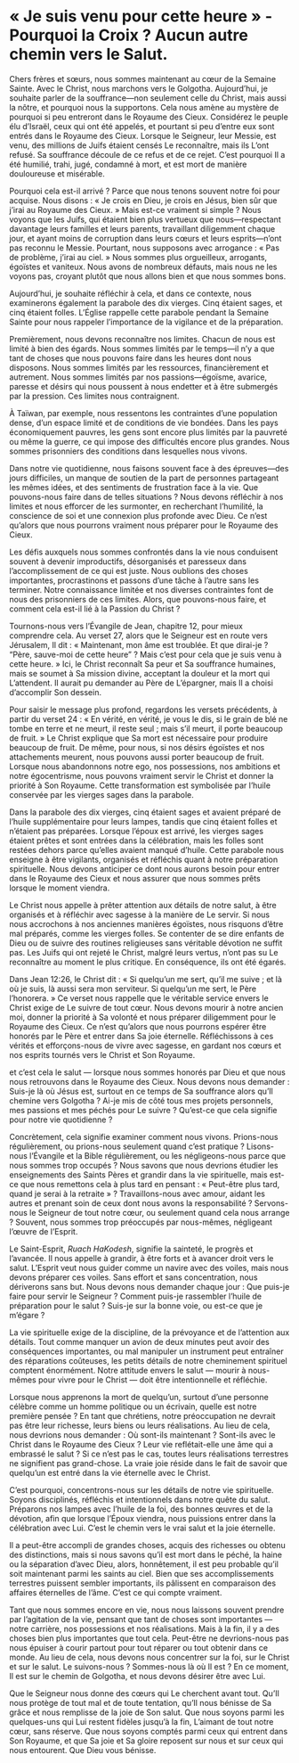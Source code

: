 # « Je suis venu pour cette heure » - Pourquoi la Croix ? Aucun autre chemin vers le Salut.

Chers frères et sœurs, nous sommes maintenant au cœur de la Semaine Sainte. Avec le Christ, nous marchons vers le Golgotha. Aujourd’hui, je souhaite parler de la souffrance—non seulement celle du Christ, mais aussi la nôtre, et pourquoi nous la supportons. Cela nous amène au mystère de pourquoi si peu entreront dans le Royaume des Cieux. Considérez le peuple élu d’Israël, ceux qui ont été appelés, et pourtant si peu d’entre eux sont entrés dans le Royaume des Cieux. Lorsque le Seigneur, leur Messie, est venu, des millions de Juifs étaient censés Le reconnaître, mais ils L’ont refusé. Sa souffrance découle de ce refus et de ce rejet. C’est pourquoi Il a été humilié, trahi, jugé, condamné à mort, et est mort de manière douloureuse et misérable.

Pourquoi cela est-il arrivé ? Parce que nous tenons souvent notre foi pour acquise. Nous disons : « Je crois en Dieu, je crois en Jésus, bien sûr que j’irai au Royaume des Cieux. » Mais est-ce vraiment si simple ? Nous voyons que les Juifs, qui étaient bien plus vertueux que nous—respectant davantage leurs familles et leurs parents, travaillant diligemment chaque jour, et ayant moins de corruption dans leurs cœurs et leurs esprits—n’ont pas reconnu le Messie. Pourtant, nous supposons avec arrogance : « Pas de problème, j’irai au ciel. » Nous sommes plus orgueilleux, arrogants, égoïstes et vaniteux. Nous avons de nombreux défauts, mais nous ne les voyons pas, croyant plutôt que nous allons bien et que nous sommes bons.

Aujourd’hui, je souhaite réfléchir à cela, et dans ce contexte, nous examinerons également la parabole des dix vierges. Cinq étaient sages, et cinq étaient folles. L’Église rappelle cette parabole pendant la Semaine Sainte pour nous rappeler l’importance de la vigilance et de la préparation.

Premièrement, nous devons reconnaître nos limites. Chacun de nous est limité à bien des égards. Nous sommes limités par le temps—il n’y a que tant de choses que nous pouvons faire dans les heures dont nous disposons. Nous sommes limités par les ressources, financièrement et autrement. Nous sommes limités par nos passions—égoïsme, avarice, paresse et désirs qui nous poussent à nous endetter et à être submergés par la pression. Ces limites nous contraignent.

À Taïwan, par exemple, nous ressentons les contraintes d’une population dense, d’un espace limité et de conditions de vie bondées. Dans les pays économiquement pauvres, les gens sont encore plus limités par la pauvreté ou même la guerre, ce qui impose des difficultés encore plus grandes. Nous sommes prisonniers des conditions dans lesquelles nous vivons.

Dans notre vie quotidienne, nous faisons souvent face à des épreuves—des jours difficiles, un manque de soutien de la part de personnes partageant les mêmes idées, et des sentiments de frustration face à la vie. Que pouvons-nous faire dans de telles situations ? Nous devons réfléchir à nos limites et nous efforcer de les surmonter, en recherchant l’humilité, la conscience de soi et une connexion plus profonde avec Dieu. Ce n’est qu’alors que nous pourrons vraiment nous préparer pour le Royaume des Cieux.

Les défis auxquels nous sommes confrontés dans la vie nous conduisent souvent à devenir improductifs, désorganisés et paresseux dans l’accomplissement de ce qui est juste. Nous oublions des choses importantes, procrastinons et passons d’une tâche à l’autre sans les terminer. Notre connaissance limitée et nos diverses contraintes font de nous des prisonniers de ces limites. Alors, que pouvons-nous faire, et comment cela est-il lié à la Passion du Christ ?

Tournons-nous vers l’Évangile de Jean, chapitre 12, pour mieux comprendre cela. Au verset 27, alors que le Seigneur est en route vers Jérusalem, Il dit : « Maintenant, mon âme est troublée. Et que dirai-je ? “Père, sauve-moi de cette heure” ? Mais c’est pour cela que je suis venu à cette heure. » Ici, le Christ reconnaît Sa peur et Sa souffrance humaines, mais se soumet à Sa mission divine, acceptant la douleur et la mort qui L’attendent. Il aurait pu demander au Père de L’épargner, mais Il a choisi d’accomplir Son dessein.

Pour saisir le message plus profond, regardons les versets précédents, à partir du verset 24 : « En vérité, en vérité, je vous le dis, si le grain de blé ne tombe en terre et ne meurt, il reste seul ; mais s’il meurt, il porte beaucoup de fruit. » Le Christ explique que Sa mort est nécessaire pour produire beaucoup de fruit. De même, pour nous, si nos désirs égoïstes et nos attachements meurent, nous pouvons aussi porter beaucoup de fruit. Lorsque nous abandonnons notre ego, nos possessions, nos ambitions et notre égocentrisme, nous pouvons vraiment servir le Christ et donner la priorité à Son Royaume. Cette transformation est symbolisée par l’huile conservée par les vierges sages dans la parabole.

Dans la parabole des dix vierges, cinq étaient sages et avaient préparé de l’huile supplémentaire pour leurs lampes, tandis que cinq étaient folles et n’étaient pas préparées. Lorsque l’époux est arrivé, les vierges sages étaient prêtes et sont entrées dans la célébration, mais les folles sont restées dehors parce qu’elles avaient manqué d’huile. Cette parabole nous enseigne à être vigilants, organisés et réfléchis quant à notre préparation spirituelle. Nous devons anticiper ce dont nous aurons besoin pour entrer dans le Royaume des Cieux et nous assurer que nous sommes prêts lorsque le moment viendra.

Le Christ nous appelle à prêter attention aux détails de notre salut, à être organisés et à réfléchir avec sagesse à la manière de Le servir. Si nous nous accrochons à nos anciennes manières égoïstes, nous risquons d’être mal préparés, comme les vierges folles. Se contenter de se dire enfants de Dieu ou de suivre des routines religieuses sans véritable dévotion ne suffit pas. Les Juifs qui ont rejeté le Christ, malgré leurs vertus, n’ont pas su Le reconnaître au moment le plus critique. En conséquence, ils ont été égarés.

Dans Jean 12:26, le Christ dit : « Si quelqu’un me sert, qu’il me suive ; et là où je suis, là aussi sera mon serviteur. Si quelqu’un me sert, le Père l’honorera. » Ce verset nous rappelle que le véritable service envers le Christ exige de Le suivre de tout cœur. Nous devons mourir à notre ancien moi, donner la priorité à Sa volonté et nous préparer diligemment pour le Royaume des Cieux. Ce n’est qu’alors que nous pourrons espérer être honorés par le Père et entrer dans Sa joie éternelle. Réfléchissons à ces vérités et efforçons-nous de vivre avec sagesse, en gardant nos cœurs et nos esprits tournés vers le Christ et Son Royaume.

et c’est cela le salut — lorsque nous sommes honorés par Dieu et que nous nous retrouvons dans le Royaume des Cieux. Nous devons nous demander : Suis-je là où Jésus est, surtout en ce temps de Sa souffrance alors qu’Il chemine vers Golgotha ? Ai-je mis de côté tous mes projets personnels, mes passions et mes péchés pour Le suivre ? Qu’est-ce que cela signifie pour notre vie quotidienne ?

Concrètement, cela signifie examiner comment nous vivons. Prions-nous régulièrement, ou prions-nous seulement quand c’est pratique ? Lisons-nous l’Évangile et la Bible régulièrement, ou les négligeons-nous parce que nous sommes trop occupés ? Nous savons que nous devrions étudier les enseignements des Saints Pères et grandir dans la vie spirituelle, mais est-ce que nous remettons cela à plus tard en pensant : « Peut-être plus tard, quand je serai à la retraite » ? Travaillons-nous avec amour, aidant les autres et prenant soin de ceux dont nous avons la responsabilité ? Servons-nous le Seigneur de tout notre cœur, ou seulement quand cela nous arrange ? Souvent, nous sommes trop préoccupés par nous-mêmes, négligeant l’œuvre de l’Esprit.

Le Saint-Esprit, *Ruach HaKodesh*, signifie la sainteté, le progrès et l’avancée. Il nous appelle à grandir, à être forts et à avancer droit vers le salut. L’Esprit veut nous guider comme un navire avec des voiles, mais nous devons préparer ces voiles. Sans effort et sans concentration, nous dériverons sans but. Nous devons nous demander chaque jour : Que puis-je faire pour servir le Seigneur ? Comment puis-je rassembler l’huile de préparation pour le salut ? Suis-je sur la bonne voie, ou est-ce que je m’égare ?

La vie spirituelle exige de la discipline, de la prévoyance et de l’attention aux détails. Tout comme manquer un avion de deux minutes peut avoir des conséquences importantes, ou mal manipuler un instrument peut entraîner des réparations coûteuses, les petits détails de notre cheminement spirituel comptent énormément. Notre attitude envers le salut — mourir à nous-mêmes pour vivre pour le Christ — doit être intentionnelle et réfléchie.

Lorsque nous apprenons la mort de quelqu’un, surtout d’une personne célèbre comme un homme politique ou un écrivain, quelle est notre première pensée ? En tant que chrétiens, notre préoccupation ne devrait pas être leur richesse, leurs biens ou leurs réalisations. Au lieu de cela, nous devrions nous demander : Où sont-ils maintenant ? Sont-ils avec le Christ dans le Royaume des Cieux ? Leur vie reflétait-elle une âme qui a embrassé le salut ? Si ce n’est pas le cas, toutes leurs réalisations terrestres ne signifient pas grand-chose. La vraie joie réside dans le fait de savoir que quelqu’un est entré dans la vie éternelle avec le Christ.

C’est pourquoi, concentrons-nous sur les détails de notre vie spirituelle. Soyons disciplinés, réfléchis et intentionnels dans notre quête du salut. Préparons nos lampes avec l’huile de la foi, des bonnes œuvres et de la dévotion, afin que lorsque l’Époux viendra, nous puissions entrer dans la célébration avec Lui. C’est le chemin vers le vrai salut et la joie éternelle.

Il a peut-être accompli de grandes choses, acquis des richesses ou obtenu des distinctions, mais si nous savons qu’il est mort dans le péché, la haine ou la séparation d’avec Dieu, alors, honnêtement, il est peu probable qu’il soit maintenant parmi les saints au ciel. Bien que ses accomplissements terrestres puissent sembler importants, ils pâlissent en comparaison des affaires éternelles de l’âme. C’est ce qui compte vraiment.

Tant que nous sommes encore en vie, nous nous laissons souvent prendre par l’agitation de la vie, pensant que tant de choses sont importantes — notre carrière, nos possessions et nos réalisations. Mais à la fin, il y a des choses bien plus importantes que tout cela. Peut-être ne devrions-nous pas nous épuiser à courir partout pour tout réparer ou tout obtenir dans ce monde. Au lieu de cela, nous devons nous concentrer sur la foi, sur le Christ et sur le salut. Le suivons-nous ? Sommes-nous là où Il est ? En ce moment, Il est sur le chemin de Golgotha, et nous devons désirer être avec Lui.

Que le Seigneur nous donne des cœurs qui Le cherchent avant tout. Qu’Il nous protège de tout mal et de toute tentation, qu’Il nous bénisse de Sa grâce et nous remplisse de la joie de Son salut. Que nous soyons parmi les quelques-uns qui Lui restent fidèles jusqu’à la fin, L’aimant de tout notre cœur, sans réserve. Que nous soyons comptés parmi ceux qui entrent dans Son Royaume, et que Sa joie et Sa gloire reposent sur nous et sur ceux qui nous entourent. Que Dieu vous bénisse.

